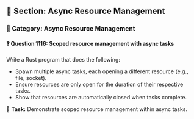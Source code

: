 ## 📘 Section: Async Resource Management  
### 🔹 Category: Async Resource Management  
#### ❓ Question 1116: Scoped resource management with async tasks

Write a Rust program that does the following:

- Spawn multiple async tasks, each opening a different resource (e.g., file, socket).
- Ensure resources are only open for the duration of their respective tasks.
- Show that resources are automatically closed when tasks complete.

🔧 **Task:** Demonstrate scoped resource management within async tasks.
